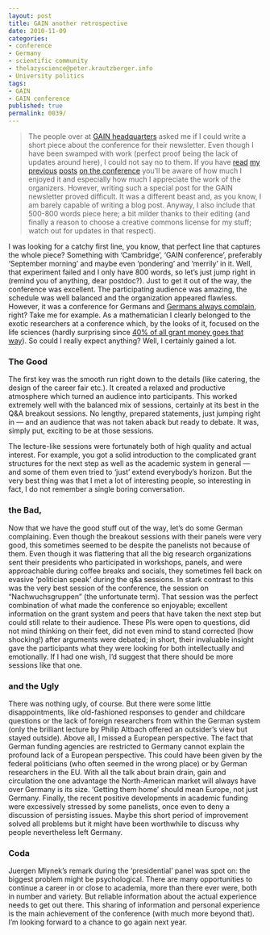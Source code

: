 ```yaml
---
layout: post
title: GAIN another retrospective
date: 2010-11-09
categories:
- conference
- Germany
- scientific community
- thelazyscience@peter.krautzberger.info
- University politics
tags:
- GAIN
- GAIN conference
published: true
permalink: 0039/
---
```


> The people over at [<span class="caps">GAIN</span> headquarters](http://www.gain-network.org/) asked me if I could write a short piece about the conference for their newsletter. Even though I have been swamped with work (perfect proof being the lack of updates around here), I could not say no to them. If you have [read](/0033/) [my](/0034/) [previous](/0035/) [posts](/0036/) [on the conference](/0037/) you’ll be aware of how much I enjoyed it and especially how much I appreciate the work of the organizers. However, writing such a special post for the GAIN newsletter proved difficult. It was a different beast and, as you know, I am barely capable of writing a blog post. Anyway, I also include that 500-800 words piece here; a bit milder thanks to their editing (and finally a reason to choose a creative commons license for my stuff; watch out for updates in that respect).

I was looking for a catchy first line, you know, that perfect line that captures the whole piece? Something with ‘Cambridge’, ‘<span class="caps">GAIN</span> conference’, preferably ‘September morning’ and maybe even ‘pondering’ and ‘merrily’ in it. Well, that experiment failed and I only have 800 words, so let’s just jump right in (remind you of anything, dear postdoc?). Just to get it out of the way, the conference was excellent. The participating audience was amazing, the schedule was well balanced and the organization appeared flawless. However, it was a conference for Germans and [Germans always complain](http://www.spiegel.de/international/0,1518,417958,00.html), right? Take me for example. As a mathematician I clearly belonged to the exotic researchers at a conference which, by the looks of it, focused on the life sciences (hardly surprising since [40% of all grant money goes that way](http://www.dfg.de/download/pdf/dfg_magazin/wissenschaftliche_karriere/heisenberg_treffen_2010/erc_foerderung.pdf)). So could I really expect anything? Well, I certainly gained a lot.

### The Good

The first key was the smooth run right down to the details (like catering, the design of the career fair etc.). It created a relaxed and productive atmosphere which turned an audience into participants. This worked extremely well with the balanced mix of sessions, certainly at its best in the Q&A breakout sessions. No lengthy, prepared statements, just jumping right in — and an audience that was not taken aback but ready to debate. It was, simply put, exciting to be at those sessions.

The lecture-like sessions were fortunately both of high quality and actual interest. For example, you got a solid introduction to the complicated grant structures for the next step as well as the academic system in general — and some of them even tried to ‘just’ extend everybody’s horizon. But the very best thing was that I met a lot of interesting people, so interesting in fact, I do not remember a single boring conversation.

### the Bad,

Now that we have the good stuff out of the way, let’s do some German complaining. Even though the breakout sessions with their panels were very good, this sometimes seemed to be despite the panelists not because of them. Even though it was flattering that all the big research organizations sent their presidents who participated in workshops, panels, and were approachable during coffee breaks and socials, they sometimes fell back on evasive ‘politician speak’ during the q&a sessions. In stark contrast to this was the very best session of the conference, the session on “Nachwuchsgruppen” (the unfortunate term). That session was the perfect combination of what made the conference so enjoyable; excellent information on the grant system and peers that have taken the next step but could still relate to their audience. These PIs were open to questions, did not mind thinking on their feet, did not even mind to stand corrected (how shocking!) after arguments were debated; in short, their invaluable insight gave the participants what they were looking for both intellectually and emotionally. If I had one wish, I’d suggest that there should be more sessions like that one.

### and the Ugly

There was nothing ugly, of course. But there were some little disappointments, like old-fashioned responses to gender and childcare questions or the lack of foreign researchers from within the German system (only the brilliant lecture by Philip Altbach offered an outsider’s view but stayed outside). Above all, I missed a European perspective. The fact that German funding agencies are restricted to Germany cannot explain the profound lack of a European perspective. This could have been given by the federal politicians (who often seemed in the wrong place) or by German researchers in the EU. With all the talk about brain drain, gain and circulation the one advantage the North-American market will always have over Germany is its size. ‘Getting them home’ should mean Europe, not just Germany. Finally, the recent positive developments in academic funding were excessively stressed by some panelists, once even to deny a discussion of persisting issues. Maybe this short period of improvement solved all problems but it might have been worthwhile to discuss why people nevertheless left Germany.

### Coda

Juergen Mlynek’s remark during the ‘presidential’ panel was spot on: the biggest problem might be psychological. There are many opportunities to continue a career in or close to academia, more than there ever were, both in number and variety. But reliable information about the actual experience needs to get out there. This sharing of information and personal experience is the main achievement of the conference (with much more beyond that). I’m looking forward to a chance to go again next year.
